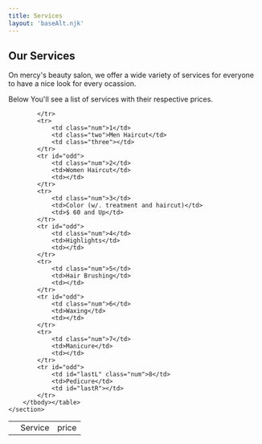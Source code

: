 ```yaml
---
title: Services
layout: 'baseAlt.njk'
---
```


<div class="srv">
    <section id="entrance">
        <h2>Our Services</h2>
        <p>On mercy's beauty salon, we offer a wide variety of services for everyone to have a nice look for every ocassion.</p>
        <p>Below You'll see a list of services with their respective prices.</p>
    </section>
    <section id="priceTable">
        <table class="prices">
            <tbody><tr id="heading">
                <th class="HeadingL">
                    </th><td>Service</td>
                    <td class="HeadingR">price</td>
                
            </tr>
            <tr>
                <td class="num">1</td>
                <td class="two">Men Haircut</td>
                <td class="three"></td>
            </tr>
            <tr id="odd">
                <td class="num">2</td>
                <td>Women Haircut</td>
                <td></td>
            </tr>
            <tr>
                <td class="num">3</td>
                <td>Color (w/. treatment and haircut)</td>
                <td>$ 60 and Up</td>
            </tr>
            <tr id="odd">
                <td class="num">4</td>
                <td>Highlights</td>
                <td></td>
            </tr>
            <tr>
                <td class="num">5</td>
                <td>Hair Brushing</td>
                <td></td>
            </tr>
            <tr id="odd">
                <td class="num">6</td>
                <td>Waxing</td>
                <td></td>
            </tr>
            <tr>
                <td class="num">7</td>
                <td>Manicure</td>
                <td></td>
            </tr>
            <tr id="odd">
                <td id="lastL" class="num">8</td>
                <td>Pedicure</td>
                <td id="lastR"></td>
            </tr>
        </tbody></table>
    </section>
</div>